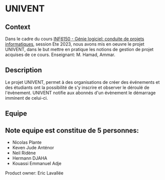 # UNIVENT


## Context
Dans le cadre du cours [INF6150 - Génie logiciel: conduite de projets informatiques](https://etudier.uqam.ca/cours?sigle=INF6150), session Ete 2023, nous avons mis en oeuvre le projet UNIVENT, dans le but mettre en pratique les notions de gestion de projet acquises de ce cours.
Enseignant: M. Hamad, Ammar.

## Description
Le projet UNIVENT, permet à des organisations de créer des événements et des étudiants ont la possibilité de s'y inscrire et observer le déroulé de l'évènement.
UNIVENT notifie aux abonnés d'un évènement le démarrage imminent de celui-ci.

## Equipe
Note equipe est constitue de 5 personnes:
- 
- Nicolas Plante
- Keven Jude Anténor
- Neil Ridène
- Hermann DJAHA
- Kouassi Emmanuel Adje

Product owner: Eric Lavallée

